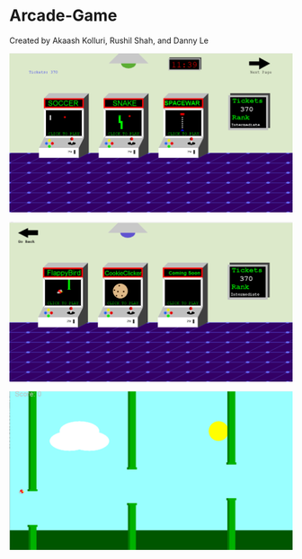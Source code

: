# Arcade-Game
Created by Akaash Kolluri, Rushil Shah, and Danny Le

![](Images/Lobby1.png)

![](Images/Lobby3.png)

![](Images/FlappyBird.png)
